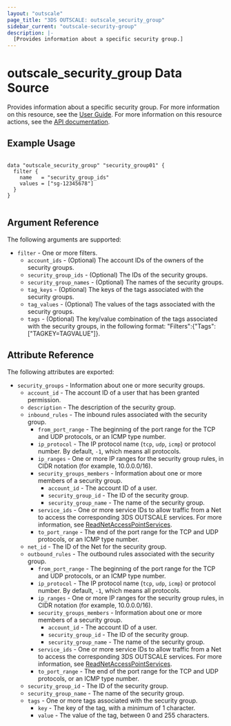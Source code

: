 ```yaml
---
layout: "outscale"
page_title: "3DS OUTSCALE: outscale_security_group"
sidebar_current: "outscale-security-group"
description: |-
  [Provides information about a specific security group.]
---
```


# outscale_security_group Data Source

Provides information about a specific security group.
For more information on this resource, see the [User Guide](https://wiki.outscale.net/display/EN/About+Security+Groups).
For more information on this resource actions, see the [API documentation](https://docs.outscale.com/api#3ds-outscale-api-securitygroup).

## Example Usage

```hcl

data "outscale_security_group" "security_group01" {
  filter {
    name   = "security_group_ids"
    values = ["sg-12345678"]
  }
}


```

## Argument Reference

The following arguments are supported:

* `filter` - One or more filters.
  * `account_ids` - (Optional) The account IDs of the owners of the security groups.
  * `security_group_ids` - (Optional) The IDs of the security groups.
  * `security_group_names` - (Optional) The names of the security groups.
  * `tag_keys` - (Optional) The keys of the tags associated with the security groups.
  * `tag_values` - (Optional) The values of the tags associated with the security groups.
  * `tags` - (Optional) The key/value combination of the tags associated with the security groups, in the following format: &quot;Filters&quot;:{&quot;Tags&quot;:[&quot;TAGKEY=TAGVALUE&quot;]}.

## Attribute Reference

The following attributes are exported:

* `security_groups` - Information about one or more security groups.
  * `account_id` - The account ID of a user that has been granted permission.
  * `description` - The description of the security group.
  * `inbound_rules` - The inbound rules associated with the security group.
      * `from_port_range` - The beginning of the port range for the TCP and UDP protocols, or an ICMP type number.
      * `ip_protocol` - The IP protocol name (`tcp`, `udp`, `icmp`) or protocol number. By default, `-1`, which means all protocols.
      * `ip_ranges` - One or more IP ranges for the security group rules, in CIDR notation (for example, 10.0.0.0/16).
      * `security_groups_members` - Information about one or more members of a security group.
         * `account_id` - The account ID of a user.
         * `security_group_id` - The ID of the security group.
         * `security_group_name` - The name of the security group.
      * `service_ids` - One or more service IDs to allow traffic from a Net to access the corresponding 3DS OUTSCALE services. For more information, see [ReadNetAccessPointServices](https://docs.outscale.com/api#readnetaccesspointservices).
      * `to_port_range` - The end of the port range for the TCP and UDP protocols, or an ICMP type number.
  * `net_id` - The ID of the Net for the security group.
  * `outbound_rules` - The outbound rules associated with the security group.
      * `from_port_range` - The beginning of the port range for the TCP and UDP protocols, or an ICMP type number.
      * `ip_protocol` - The IP protocol name (`tcp`, `udp`, `icmp`) or protocol number. By default, `-1`, which means all protocols.
      * `ip_ranges` - One or more IP ranges for the security group rules, in CIDR notation (for example, 10.0.0.0/16).
      * `security_groups_members` - Information about one or more members of a security group.
         * `account_id` - The account ID of a user.
         * `security_group_id` - The ID of the security group.
         * `security_group_name` - The name of the security group.
      * `service_ids` - One or more service IDs to allow traffic from a Net to access the corresponding 3DS OUTSCALE services. For more information, see [ReadNetAccessPointServices](https://docs.outscale.com/api#readnetaccesspointservices).
      * `to_port_range` - The end of the port range for the TCP and UDP protocols, or an ICMP type number.
  * `security_group_id` - The ID of the security group.
  * `security_group_name` - The name of the security group.
  * `tags` - One or more tags associated with the security group.
      * `key` - The key of the tag, with a minimum of 1 character.
      * `value` - The value of the tag, between 0 and 255 characters.
